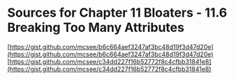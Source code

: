# Sources for Chapter 11 Bloaters - 11.6 Breaking Too Many Attributes

[https://gist.github.com/mcsee/b6c664aef3247af3bc48d19f3d47d20e](https://gist.github.com/mcsee/b6c664aef3247af3bc48d19f3d47d20e)
[https://gist.github.com/mcsee/c34dd227f16b52772f8c4cfbb31841e8](https://gist.github.com/mcsee/c34dd227f16b52772f8c4cfbb31841e8)